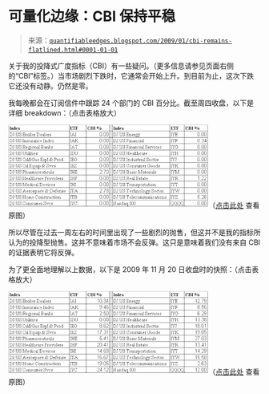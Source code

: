 <!--yml

分类：未分类

日期：2024-05-18 13:29:35

-->

# 可量化边缘：CBI 保持平稳

> 来源：[`quantifiableedges.blogspot.com/2009/01/cbi-remains-flatlined.html#0001-01-01`](http://quantifiableedges.blogspot.com/2009/01/cbi-remains-flatlined.html#0001-01-01)

关于我的投降式广度指标（CBI）有一些疑问。（更多信息请参见页面右侧的“CBI”标签。）当市场剧烈下跌时，它通常会开始上升。到目前为止，这次下跌它还没有动静。仍然是零。

我每晚都会在订阅信件中跟踪 24 个部门的 CBI 百分比。截至周四收盘，以下是详细 breakdown：（点击表格放大）

![图片](img/cb70e7813ad91fa083df29e101174806.png)（[点击此处](https://blogger.googleusercontent.com/img/b/R29vZ2xl/AVvXsEi6uzgKVgZS6KIfRsz_PX3HvQ7Vhgb46b1ef2prprJDbqybwYFedkb3mJizScxjYWY9MPSJ6Y1dslve-XfFCXPTo72BqjRZunxRr9ZETfmnvm19f73DVJHGEkEMpZm_Nx4rtuPizVwlKtM/s1600-h/2009-1-16+Jan+CBI.PNG) 查看原图）

所以尽管在过去一周左右的时间里出现了一些剧烈的抛售，但这并不是我的指标所认为的投降型抛售。这并不意味着市场不会反弹。这只是意味着我们没有来自 CBI 的证据表明它将反弹。

为了更全面地理解以上数据，以下是 2009 年 11 月 20 日收盘时的快照：（点击表格放大）

![图片](img/572f1c25a4435e8e824af915a26b7679.png)（[点击此处](https://blogger.googleusercontent.com/img/b/R29vZ2xl/AVvXsEhvZ-YPuN8_9iED9FMVlpd3U7pWTelfsraF33PYbEbUPiq0FnfSD0oeh7iLF-ClDgidgQDCCSybHn8xDOI6eyxW6x76H-lTv6VmlsBbt5s2jR3QrtHw8dagQCpkcnRWw0O2jdNqBEfZmMM/s1600-h/2009-1-16+Nov+CBI.PNG) 查看原图）
